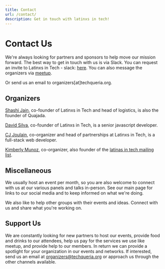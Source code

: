```yaml
---
title: Contact
url: /contact/
description: Get in touch with latinxs in tech!
---
```

# Contact Us

We're always looking for partners and sponsors to help move our mission forward.
The best way to get in touch with us is via Slack.
You can request an invite to Latinxs in Tech - slack: [here](/slack).
You can also message the organizers via [meetup](http://www.meetup.com/Latinos-in-Tech-Bay-Area/).

Or send us an email to organizers[at]techqueria.org.

## Organizers

<a href="https://www.linkedin.com/in/quahada" target="_blank">Shashi Jain</a>, co-founder of
Latinxs in Tech and head of logistics, is also the founder of Quajada.

<a href="https://www.linkedin.com/in/dvidsilva" target="_blank">David Silva</a>, co-founder of
Latinxs in Tech, is a senior javascript developer.

<a href="https://www.linkedin.com/in/cjoulain" target="_blank">CJ Joulain</a>, co-organizer and head
of partnerships at Latinxs in Tech, is a full-stack web developer.

<a href="https://www.linkedin.com/in/kimberlymunoz" target="_blank">Kimberly Munoz</a>, co-organizer, also founder
of the <a href="http://tinyletter.com/latinasintech" target="_blank">latinas in tech mailing list</a>.

## Miscellaneous

We usually host an event per month, so you are also welcome to connect with us at our various panels and talks in-person.
See our main page for links to our social media and to keep informed on what we're doing.

We also like to help other groups with their events and ideas.  Connect with us and share what you're working on.

## Support Us

We are constantly looking for new partners to host our events, provide food
and drinks to our attendees, help
us pay for the services we use like meetup, and provide help to our members. In return
we can provide a spotlight for your organization in our events and networks. If interested, send us
an email at organizers@techqueria.org or approach us through the other channels available.
